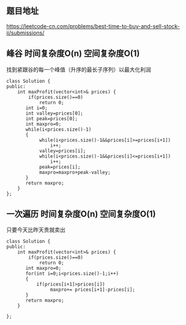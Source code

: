 ## 题目地址
https://leetcode-cn.com/problems/best-time-to-buy-and-sell-stock-ii/submissions/

## 峰谷 时间复杂度O(n) 空间复杂度O(1)
找到紧跟谷的每一个峰值（升序的最长子序列）以最大化利润
```
class Solution {
public:
    int maxProfit(vector<int>& prices) {
        if(prices.size()==0)
            return 0;
       int i=0;
       int valley=prices[0];
       int peak=prices[0];
       int maxpro=0;
       while(i<prices.size()-1)
       {
            while(i<prices.size()-1&&prices[i]>=prices[i+1])
                i++;
            valley=prices[i];
            while(i<prices.size()-1&&prices[i]<=prices[i+1])
                i++;
            peak=prices[i];
            maxpro=maxpro+peak-valley;
       }
       return maxpro;
    }    
};
```

## 一次遍历 时间复杂度O(n) 空间复杂度O(1)
只要今天比昨天贵就卖出

```
class Solution {
public:
    int maxProfit(vector<int>& prices) {
        if(prices.size()==0)
            return 0;
       int maxpro=0;
       for(int i=0;i<prices.size()-1;i++)
       {
           if(prices[i+1]>prices[i])
                maxpro+= prices[i+1]-prices[i];
       }
       return maxpro;
    }
    
};

```
